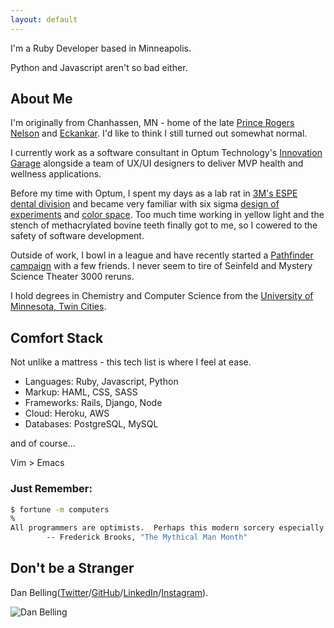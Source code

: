 ```yaml
---
layout: default
---
```


I'm a Ruby Developer based in Minneapolis.

Python and Javascript aren't so bad either.

## About Me

I'm originally from Chanhassen, MN - home of the late [Prince Rogers Nelson](https://en.wikipedia.org/wiki/Prince_(musician)) and [Eckankar](https://en.wikipedia.org/wiki/Eckankar). I'd like to think I still turned out somewhat normal.

I currently work as a software consultant in Optum Technology's [Innovation Garage](http://www.thegarage.us) alongside a team of UX/UI designers to deliver MVP health and wellness applications.

Before my time with Optum, I spent my days as a lab rat in [3M's ESPE dental division](http://www.3m.com/3M/en_US/dental-us/) and became very familiar with six sigma [design of experiments](https://www.isixsigma.com/tools-templates/design-of-experiments-doe/design-experiments-software-testing/) and [color space](https://en.wikipedia.org/wiki/Lab_color_space). Too much time working in yellow light and the stench of methacrylated bovine teeth finally got to me, so I cowered to the safety of software development.

Outside of work, I bowl in a league and have recently started a [Pathfinder campaign](http://paizo.com/pathfinderRPG) with a few friends. I never seem to tire of Seinfeld and Mystery Science Theater 3000 reruns.

I hold degrees in Chemistry and Computer Science from the [University of Minnesota, Twin Cities](http://twin-cities.umn.edu).

## Comfort Stack

Not unlike a mattress - this tech list is where I feel at ease.

* Languages: Ruby, Javascript, Python
* Markup: HAML, CSS, SASS
* Frameworks: Rails, Django, Node
* Cloud: Heroku, AWS
* Databases: PostgreSQL, MySQL

and of course...

Vim > Emacs

### Just Remember:

~~~bash
$ fortune -m computers
%
All programmers are optimists.  Perhaps this modern sorcery especially attracts those who believe in happy endings and fairy godmothers.  Perhaps the hundreds of nitty frustrations drive away all but those who habitually focus on the end goal.  Perhaps it is merely that computers are young, programmers are younger, and the young are always optimists.  But however the selection process works, the result is indisputable: "This time it will surely run," or "I just found the last bug."
		-- Frederick Brooks, "The Mythical Man Month"
~~~

## Don't be a Stranger

Dan Belling([Twitter](http://twitter.com/dannybeeeee)/[GitHub](http://github.com/dbelling)/[LinkedIn](https://linkedin.com/in/danbelling)/[Instagram](https://instagram.com/danbelling)).

![Dan Belling](https://en.gravatar.com/userimage/98488740/1218960aff13f1499af1d2256239bccc.jpg?size=200)
